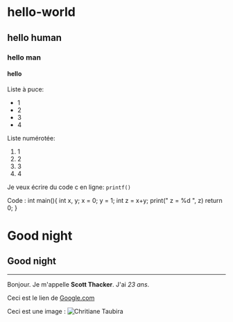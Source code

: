 # hello-world

## hello human

### hello man

#### hello

Liste à puce:
* 1
* 2
* 3
* 4

Liste numérotée:
1. 1
2. 2
3. 3
4. 4

Je veux écrire du code c en ligne: `printf()`

Code :
  int main(){
  int x, y;
  x = 0;
  y = 1;
  int z = x+y;
  print(" z = %d ", z)
  return 0;
  }
  
Good night
==========
Good night
----------

----------------

Bonjour. Je m'appelle **Scott Thacker**. J'ai *23 ans*.

Ceci est le lien de [Google.com](https://www.google.com)

Ceci est une image : ![Chritiane Taubira](https://goo.gl/jCDBRP)
